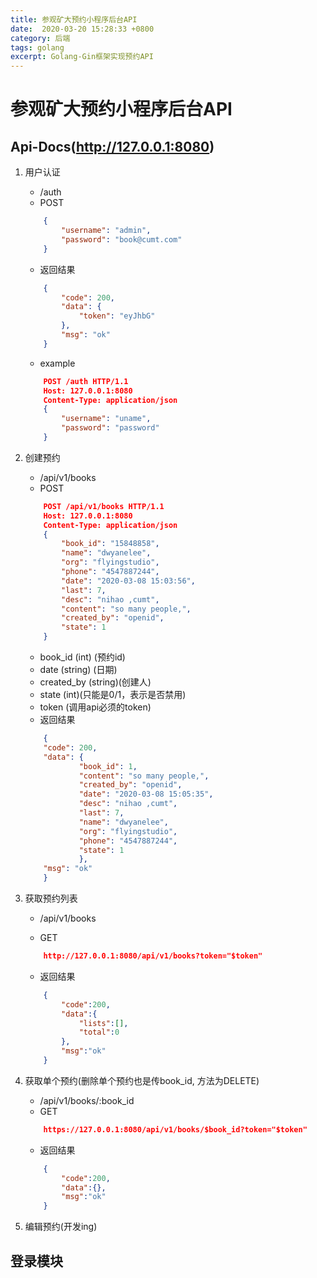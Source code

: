 ```yaml
---
title: 参观矿大预约小程序后台API
date:  2020-03-20 15:28:33 +0800
category: 后端
tags: golang
excerpt: Golang-Gin框架实现预约API
---
```


# 参观矿大预约小程序后台API

## Api-Docs(http://127.0.0.1:8080)

1. 用户认证
    + /auth
    + POST
    ```JSON
        {
            "username": "admin",
            "password": "book@cumt.com"
        }
    ```

    + 返回结果
    ```json
        {
            "code": 200,
            "data": {
                "token": "eyJhbG"
            },
            "msg": "ok"
        }
    ```

    + example
    ```json
        POST /auth HTTP/1.1
        Host: 127.0.0.1:8080
        Content-Type: application/json
        {
            "username": "uname",
            "password": "password"
        }
    ```

2. 创建预约
    + /api/v1/books
    + POST
    ```json
        POST /api/v1/books HTTP/1.1
        Host: 127.0.0.1:8080
        Content-Type: application/json
        {
            "book_id": "15848858",
            "name": "dwyanelee",
            "org": "flyingstudio",
            "phone": "4547887244",
            "date": "2020-03-08 15:03:56",
            "last": 7,
            "desc": "nihao ,cumt",
            "content": "so many people,",
            "created_by": "openid",
            "state": 1
        }

    ```
    + book_id (int) (预约id)
    + date (string) (日期)
    + created_by (string)(创建人)
    + state      (int)(只能是0/1，表示是否禁用)
    + token      (调用api必须的token)
    + 返回结果
    ```json
        {
        "code": 200,
        "data": {
                "book_id": 1,
                "content": "so many people,",
                "created_by": "openid",
                "date": "2020-03-08 15:05:35",
                "desc": "nihao ,cumt",
                "last": 7,
                "name": "dwyanelee",
                "org": "flyingstudio",
                "phone": "4547887244",
                "state": 1
                },
        "msg": "ok"
        }
    ```

3. 获取预约列表
    + /api/v1/books

    + GET

    ```json
        http://127.0.0.1:8080/api/v1/books?token="$token"
    ```

    + 返回结果
    ```json
        {
            "code":200,
            "data":{
                "lists":[],
                "total":0
            },
            "msg":"ok"
        }
    ```
4. 获取单个预约(删除单个预约也是传book_id, 方法为DELETE)
    + /api/v1/books/:book_id
    + GET
    ```json
        https://127.0.0.1:8080/api/v1/books/$book_id?token="$token"
    ```
    + 返回结果
    ```json
        {
            "code":200,
            "data":{},
            "msg":"ok"
        }
    ```

6. 编辑预约(开发ing)

## 登录模块